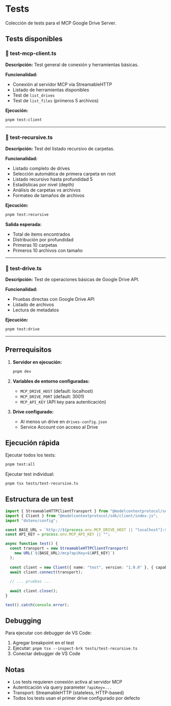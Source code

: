 # Tests

Colección de tests para el MCP Google Drive Server.

## Tests disponibles

### 🔌 test-mcp-client.ts
**Descripción:** Test general de conexión y herramientas básicas.

**Funcionalidad:**
- Conexión al servidor MCP vía StreamableHTTP
- Listado de herramientas disponibles
- Test de `list_drives`
- Test de `list_files` (primeros 5 archivos)

**Ejecución:**
```bash
pnpm test:client
```

---

### 📂 test-recursive.ts
**Descripción:** Test del listado recursivo de carpetas.

**Funcionalidad:**
- Listado completo de drives
- Selección automática de primera carpeta en root
- Listado recursivo hasta profundidad 5
- Estadísticas por nivel (depth)
- Análisis de carpetas vs archivos
- Formateo de tamaños de archivos

**Ejecución:**
```bash
pnpm test:recursive
```

**Salida esperada:**
- Total de items encontrados
- Distribución por profundidad
- Primeras 10 carpetas
- Primeros 10 archivos con tamaño

---

### 🚗 test-drive.ts
**Descripción:** Test de operaciones básicas de Google Drive API.

**Funcionalidad:**
- Pruebas directas con Google Drive API
- Listado de archivos
- Lectura de metadatos

**Ejecución:**
```bash
pnpm test:drive
```

---

## Prerrequisitos

1. **Servidor en ejecución:**
   ```bash
   pnpm dev
   ```

2. **Variables de entorno configuradas:**
   - `MCP_DRIVE_HOST` (default: localhost)
   - `MCP_DRIVE_PORT` (default: 3001)
   - `MCP_API_KEY` (API key para autenticación)

3. **Drive configurado:**
   - Al menos un drive en `drives-config.json`
   - Service Account con acceso al Drive

## Ejecución rápida

Ejecutar todos los tests:
```bash
pnpm test:all
```

Ejecutar test individual:
```bash
pnpm tsx tests/test-recursive.ts
```

## Estructura de un test

```typescript
import { StreamableHTTPClientTransport } from "@modelcontextprotocol/sdk/client/streamableHttp.js";
import { Client } from "@modelcontextprotocol/sdk/client/index.js";
import "dotenv/config";

const BASE_URL = `http://${process.env.MCP_DRIVE_HOST || "localhost"}:${process.env.MCP_DRIVE_PORT || 3001}`;
const API_KEY = process.env.MCP_API_KEY || "";

async function test() {
  const transport = new StreamableHTTPClientTransport(
    new URL(`${BASE_URL}/mcp?apiKey=${API_KEY}`)
  );
  
  const client = new Client({ name: "test", version: "1.0.0" }, { capabilities: {} });
  await client.connect(transport);
  
  // ... pruebas ...
  
  await client.close();
}

test().catch(console.error);
```

## Debugging

Para ejecutar con debugger de VS Code:
1. Agregar breakpoint en el test
2. Ejecutar: `pnpm tsx --inspect-brk tests/test-recursive.ts`
3. Conectar debugger de VS Code

## Notas

- Los tests requieren conexión activa al servidor MCP
- Autenticación vía query parameter `?apiKey=...`
- Transport: StreamableHTTP (stateless, HTTP-based)
- Todos los tests usan el primer drive configurado por defecto
